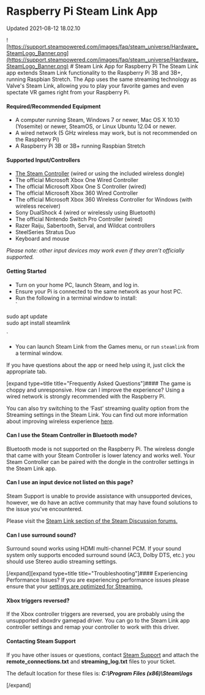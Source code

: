 # Raspberry Pi Steam Link App
Updated 2021-08-12 18.02.10

![https://support.steampowered.com/images/faq/steam_universe/Hardware_SteamLogo_Banner.png](https://support.steampowered.com/images/faq/steam_universe/Hardware_SteamLogo_Banner.png)  # Steam Link App for Raspberry Pi
The Steam Link app extends Steam Link functionality to the Raspberry Pi 3B and 3B+, running Raspbian Stretch. The App uses the same streaming technology as Valve's Steam Link, allowing you to play your favorite games and even spectate VR games right from your Raspberry Pi.  
  
#### Required/Recommended Equipment

* A computer running Steam, Windows 7 or newer, Mac OS X 10.10 (Yosemite) or newer, SteamOS, or Linux Ubuntu 12.04 or newer.
* A wired network (5 GHz wireless may work, but is not recommended on the Raspberry Pi)
* A Raspberry Pi 3B or 3B+ running Raspbian Stretch

 #### Supported Input/Controllers

* [The Steam Controller](https://store.steampowered.com/app/353370/Steam_Controller/) (wired or using the included wireless dongle)
* The official Microsoft Xbox One Wired Controller
* The official Microsoft Xbox One S Controller (wired)
* The official Microsoft Xbox 360 Wired Controller
* The official Microsoft Xbox 360 Wireless Controller for Windows (with wireless receiver)
* Sony DualShock 4 (wired or wirelessly using Bluetooth)
* The official Nintendo Switch Pro Controller (wired)
* Razer Raiju, Sabertooth, Serval, and Wildcat controllers
* SteelSeries Stratus Duo
* Keyboard and mouse

  
*Please note: other input devices may work even if they aren’t officially supported.*  
  
#### Getting Started

* Turn on your home PC, launch Steam, and log in.
* Ensure your Pi is connected to the same network as your host PC.
* Run the following in a terminal window to install:  
`  
  
sudo apt update  
sudo apt install steamlink  
  
`
* You can launch Steam Link from the Games menu, or run `steamlink` from a terminal window.

  
  
If you have questions about the app or need help using it, just click the appropriate tab.  
  
[expand type=title title="Frequently Asked Questions"]#### The game is choppy and unresponsive. How can I improve the experience?
Using a wired network is strongly recommended with the Raspberry Pi.  
  
You can also try switching to the ‘Fast’ streaming quality option from the Streaming settings in the Steam Link. You can find out more information about improving wireless experience [here](https://help.steampowered.com/en/faqs/view/3E3D-BE6B-787D-A5D2).  
  
#### Can I use the Steam Controller in Bluetooth mode?
Bluetooth mode is not supported on the Raspberry Pi. The wireless dongle that came with your Steam Controller is lower latency and works well. Your Steam Controller can be paired with the dongle in the controller settings in the Steam Link app.  
  
#### Can I use an input device not listed on this page?
Steam Support is unable to provide assistance with unsupported devices, however, we do have an active community that may have found solutions to the issue you’ve encountered.  
  
Please visit the [Steam Link section of the Steam Discussion forums.](https://steamcommunity.com/app/353380/discussions/6/)  
  
#### Can I use surround sound?
Surround sound works using HDMI multi-channel PCM. If your sound system only supports encoded surround sound (AC3, Dolby DTS, etc.) you should use Stereo audio streaming settings.  
  
[/expand][expand type=title title="Troubleshooting"]#### Experiencing Performance Issues?
If you are experiencing performance issues please ensure that your [settings are optimized for Streaming.](https://help.steampowered.com/en/faqs/view/3E3D-BE6B-787D-A5D2)  
  
#### Xbox triggers reversed?
If the Xbox controller triggers are reversed, you are probably using the unsupported xboxdrv gamepad driver. You can go to the Steam Link app controller settings and remap your controller to work with this driver.  
  
#### Contacting Steam Support
If you have other issues or questions, contact [Steam Support](https://help.steampowered.com/en/wizard/HelpWithGameIssue/?appid=353380&issueid=354&nodeid=1&return_nodeid=9) and attach the **remote_connections.txt** and **streaming_log.txt** files to your ticket.  
  
The default location for these files is: ***C:\Program Files (x86)\Steam\logs***  
  
[/expand]  
  
